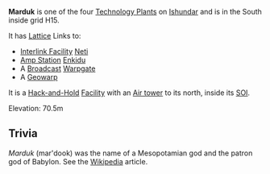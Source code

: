 **Marduk** is one of the four
[Technology Plants](../locations/Technology_Plant.md) on
[Ishundar](../locations/Ishundar.md) and is in the South inside grid H15.

It has [Lattice](../terminology/Lattice.md) Links to:

- [Interlink Facility](../locations/Interlink.md) [Neti](Neti.md)
- [Amp Station](../locations/Amp_Station.md) [Enkidu](Enkidu.md)
- A [Broadcast](../terminology/Broadcast.md)
  [Warpgate](../locations/Warpgate.md)
- A [Geowarp](../locations/Geowarp.md)

It is a [Hack-and-Hold](../terminology/Hack-and-Hold.md)
[Facility](../locations/Facilities.md) with an
[Air tower](../locations/Air_tower.md) to its north, inside its
[SOI](../locations/Sphere_of_Influence.md).

Elevation: 70.5m

## Trivia

_Marduk_ (mar'dook) was the name of a Mesopotamian god and the patron god of
Babylon. See the [Wikipedia](http://en.wikipedia.org/wiki/Marduk) article.
